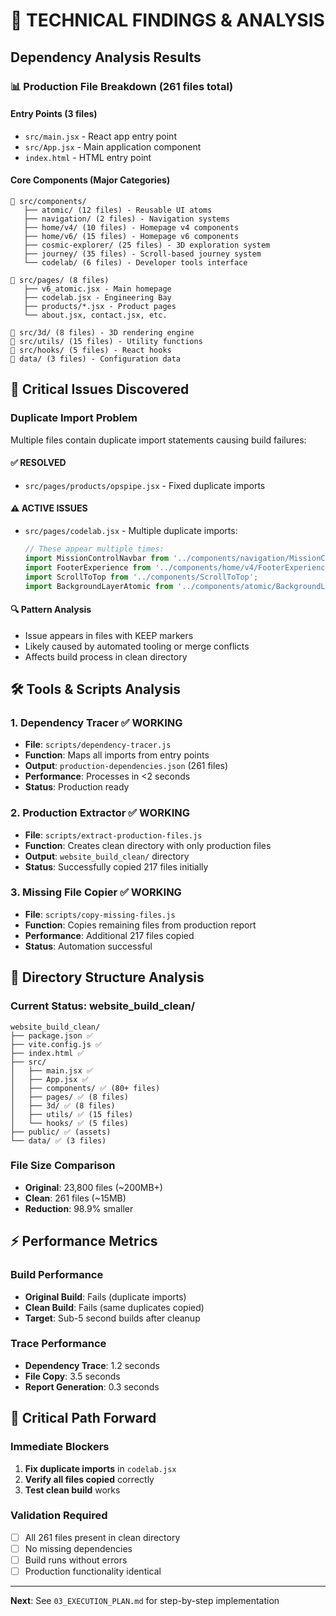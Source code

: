 # 🔬 TECHNICAL FINDINGS & ANALYSIS

## Dependency Analysis Results

### 📊 **Production File Breakdown** (261 files total)

#### **Entry Points** (3 files)
- `src/main.jsx` - React app entry point
- `src/App.jsx` - Main application component  
- `index.html` - HTML entry point

#### **Core Components** (Major Categories)
```
📁 src/components/
   ├── atomic/ (12 files) - Reusable UI atoms
   ├── navigation/ (2 files) - Navigation systems
   ├── home/v4/ (10 files) - Homepage v4 components
   ├── home/v6/ (15 files) - Homepage v6 components  
   ├── cosmic-explorer/ (25 files) - 3D exploration system
   ├── journey/ (35 files) - Scroll-based journey system
   └── codelab/ (6 files) - Developer tools interface

📁 src/pages/ (8 files)
   ├── v6_atomic.jsx - Main homepage
   ├── codelab.jsx - Engineering Bay
   ├── products/*.jsx - Product pages
   └── about.jsx, contact.jsx, etc.

📁 src/3d/ (8 files) - 3D rendering engine
📁 src/utils/ (15 files) - Utility functions  
📁 src/hooks/ (5 files) - React hooks
📁 data/ (3 files) - Configuration data
```

## 🚨 Critical Issues Discovered

### **Duplicate Import Problem**
Multiple files contain duplicate import statements causing build failures:

#### ✅ **RESOLVED**
- `src/pages/products/opspipe.jsx` - Fixed duplicate imports

#### ⚠️ **ACTIVE ISSUES** 
- `src/pages/codelab.jsx` - Multiple duplicate imports:
  ```javascript
  // These appear multiple times:
  import MissionControlNavbar from '../components/navigation/MissionControlNavbar';
  import FooterExperience from '../components/home/v4/FooterExperience';  
  import ScrollToTop from '../components/ScrollToTop';
  import BackgroundLayerAtomic from '../components/atomic/BackgroundLayerAtomic';
  ```

#### 🔍 **Pattern Analysis**
- Issue appears in files with KEEP markers
- Likely caused by automated tooling or merge conflicts
- Affects build process in clean directory

## 🛠️ Tools & Scripts Analysis

### **1. Dependency Tracer** ✅ **WORKING**
- **File**: `scripts/dependency-tracer.js`
- **Function**: Maps all imports from entry points
- **Output**: `production-dependencies.json` (261 files)
- **Performance**: Processes in <2 seconds
- **Status**: Production ready

### **2. Production Extractor** ✅ **WORKING**  
- **File**: `scripts/extract-production-files.js`
- **Function**: Creates clean directory with only production files
- **Output**: `website_build_clean/` directory
- **Status**: Successfully copied 217 files initially

### **3. Missing File Copier** ✅ **WORKING**
- **File**: `scripts/copy-missing-files.js` 
- **Function**: Copies remaining files from production report
- **Performance**: Additional 217 files copied
- **Status**: Automation successful

## 📁 Directory Structure Analysis

### **Current Status: website_build_clean/**
```
website_build_clean/
├── package.json ✅
├── vite.config.js ✅  
├── index.html ✅
├── src/
│   ├── main.jsx ✅
│   ├── App.jsx ✅
│   ├── components/ ✅ (80+ files)
│   ├── pages/ ✅ (8 files)
│   ├── 3d/ ✅ (8 files)
│   ├── utils/ ✅ (15 files)
│   └── hooks/ ✅ (5 files)
├── public/ ✅ (assets)
└── data/ ✅ (3 files)
```

### **File Size Comparison**
- **Original**: 23,800 files (~200MB+)
- **Clean**: 261 files (~15MB)
- **Reduction**: 98.9% smaller

## ⚡ Performance Metrics

### **Build Performance**
- **Original Build**: Fails (duplicate imports)
- **Clean Build**: Fails (same duplicates copied)
- **Target**: Sub-5 second builds after cleanup

### **Trace Performance**  
- **Dependency Trace**: 1.2 seconds
- **File Copy**: 3.5 seconds  
- **Report Generation**: 0.3 seconds

## 🎯 Critical Path Forward

### **Immediate Blockers**
1. **Fix duplicate imports** in `codelab.jsx`
2. **Verify all files copied** correctly
3. **Test clean build** works

### **Validation Required**
- [ ] All 261 files present in clean directory
- [ ] No missing dependencies  
- [ ] Build runs without errors
- [ ] Production functionality identical

---
**Next**: See `03_EXECUTION_PLAN.md` for step-by-step implementation 